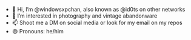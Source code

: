 - 👋 Hi, I’m @windowsxpchan, also known as @id0ts on other networks
- 👀 I’m interested in photography and vintage abandonware
- 📫 Shoot me a DM on social media or look for my email on my repos
- 😄 Pronouns: he/him

<!---
windowsxpchan/windowsxpchan is a ✨ special ✨ repository because its `README.md` (this file) appears on your GitHub profile.
You can click the Preview link to take a look at your changes.
--->
